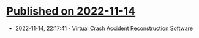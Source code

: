 # [Published on 2022-11-14](index.md)

* [2022-11-14, 22:17:41](https://news.ycombinator.com/item?id=33602076) - [Virtual Crash Accident Reconstruction Software](https://www.vcrashusa.com/)
